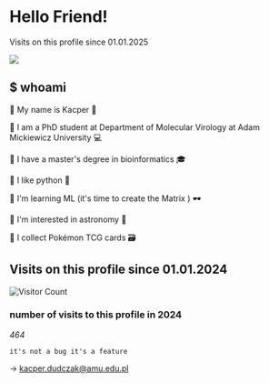 # Hello Friend!

Visits on this profile since 01.01.2025

![](https://komarev.com/ghpvc/?username=your-AvirFroge&color=green)

## $ whoami

:floppy_disk: My name is Kacper :octopus:

:floppy_disk: I am a PhD student at Department of Molecular Virology at Adam Mickiewicz University :computer:

:floppy_disk: I have a master's degree in bioinformatics :mortar_board:

:floppy_disk: I like python :snake:

:floppy_disk: I'm learning ML (it's time to create the Matrix ) :dark_sunglasses:

:floppy_disk: I'm interested in astronomy :telescope:

:floppy_disk: I collect Pokémon TCG cards :card_file_box:


## Visits on this profile since 01.01.2024

![Visitor Count](https://profile-counter.glitch.me/{AvirFrog}/count.svg)
### number of visits to this profile in 2024
*464*

`it's not a bug it's a feature`

-> kacper.dudczak@amu.edu.pl
